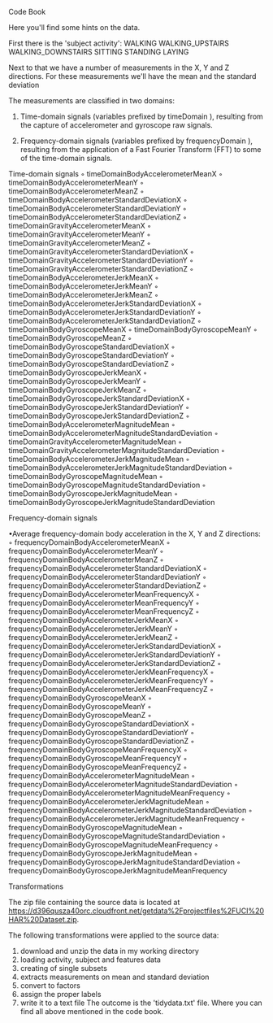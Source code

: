 Code Book

Here you'll find some hints on the data.

First there is the 'subject activity':
  WALKING 
  WALKING_UPSTAIRS 
  WALKING_DOWNSTAIRS 
  SITTING 
  STANDING 
  LAYING 

Next to that we have a number of measurements in the X, Y and Z directions.
For these measurements we'll have the mean and the standard deviation


The measurements are classified in two domains:

1. Time-domain signals (variables prefixed by  timeDomain ), resulting from the capture of accelerometer and gyroscope raw signals.

2. Frequency-domain signals (variables prefixed by  frequencyDomain ), resulting from the application of a Fast Fourier Transform (FFT) to some of the time-domain signals.

Time-domain signals
◦ timeDomainBodyAccelerometerMeanX 
◦ timeDomainBodyAccelerometerMeanY 
◦ timeDomainBodyAccelerometerMeanZ 
◦ timeDomainBodyAccelerometerStandardDeviationX 
◦ timeDomainBodyAccelerometerStandardDeviationY 
◦ timeDomainBodyAccelerometerStandardDeviationZ 
◦ timeDomainGravityAccelerometerMeanX 
◦ timeDomainGravityAccelerometerMeanY 
◦ timeDomainGravityAccelerometerMeanZ 
◦ timeDomainGravityAccelerometerStandardDeviationX 
◦ timeDomainGravityAccelerometerStandardDeviationY 
◦ timeDomainGravityAccelerometerStandardDeviationZ 
◦ timeDomainBodyAccelerometerJerkMeanX 
◦ timeDomainBodyAccelerometerJerkMeanY 
◦ timeDomainBodyAccelerometerJerkMeanZ 
◦ timeDomainBodyAccelerometerJerkStandardDeviationX 
◦ timeDomainBodyAccelerometerJerkStandardDeviationY 
◦ timeDomainBodyAccelerometerJerkStandardDeviationZ 
◦ timeDomainBodyGyroscopeMeanX 
◦ timeDomainBodyGyroscopeMeanY 
◦ timeDomainBodyGyroscopeMeanZ 
◦ timeDomainBodyGyroscopeStandardDeviationX 
◦ timeDomainBodyGyroscopeStandardDeviationY 
◦ timeDomainBodyGyroscopeStandardDeviationZ 
◦ timeDomainBodyGyroscopeJerkMeanX 
◦ timeDomainBodyGyroscopeJerkMeanY 
◦ timeDomainBodyGyroscopeJerkMeanZ 
◦ timeDomainBodyGyroscopeJerkStandardDeviationX 
◦ timeDomainBodyGyroscopeJerkStandardDeviationY 
◦ timeDomainBodyGyroscopeJerkStandardDeviationZ 
◦ timeDomainBodyAccelerometerMagnitudeMean 
◦ timeDomainBodyAccelerometerMagnitudeStandardDeviation 
◦ timeDomainGravityAccelerometerMagnitudeMean 
◦ timeDomainGravityAccelerometerMagnitudeStandardDeviation 
◦ timeDomainBodyAccelerometerJerkMagnitudeMean 
◦ timeDomainBodyAccelerometerJerkMagnitudeStandardDeviation 
◦ timeDomainBodyGyroscopeMagnitudeMean 
◦ timeDomainBodyGyroscopeMagnitudeStandardDeviation 
◦ timeDomainBodyGyroscopeJerkMagnitudeMean 
◦ timeDomainBodyGyroscopeJerkMagnitudeStandardDeviation 


Frequency-domain signals

•Average frequency-domain body acceleration in the X, Y and Z directions:
◦ frequencyDomainBodyAccelerometerMeanX 
◦ frequencyDomainBodyAccelerometerMeanY 
◦ frequencyDomainBodyAccelerometerMeanZ 
◦ frequencyDomainBodyAccelerometerStandardDeviationX 
◦ frequencyDomainBodyAccelerometerStandardDeviationY 
◦ frequencyDomainBodyAccelerometerStandardDeviationZ 
◦ frequencyDomainBodyAccelerometerMeanFrequencyX 
◦ frequencyDomainBodyAccelerometerMeanFrequencyY 
◦ frequencyDomainBodyAccelerometerMeanFrequencyZ 
◦ frequencyDomainBodyAccelerometerJerkMeanX 
◦ frequencyDomainBodyAccelerometerJerkMeanY 
◦ frequencyDomainBodyAccelerometerJerkMeanZ 
◦ frequencyDomainBodyAccelerometerJerkStandardDeviationX 
◦ frequencyDomainBodyAccelerometerJerkStandardDeviationY 
◦ frequencyDomainBodyAccelerometerJerkStandardDeviationZ 
◦ frequencyDomainBodyAccelerometerJerkMeanFrequencyX 
◦ frequencyDomainBodyAccelerometerJerkMeanFrequencyY 
◦ frequencyDomainBodyAccelerometerJerkMeanFrequencyZ 
◦ frequencyDomainBodyGyroscopeMeanX 
◦ frequencyDomainBodyGyroscopeMeanY 
◦ frequencyDomainBodyGyroscopeMeanZ 
◦ frequencyDomainBodyGyroscopeStandardDeviationX 
◦ frequencyDomainBodyGyroscopeStandardDeviationY 
◦ frequencyDomainBodyGyroscopeStandardDeviationZ 
◦ frequencyDomainBodyGyroscopeMeanFrequencyX 
◦ frequencyDomainBodyGyroscopeMeanFrequencyY 
◦ frequencyDomainBodyGyroscopeMeanFrequencyZ 
◦ frequencyDomainBodyAccelerometerMagnitudeMean 
◦ frequencyDomainBodyAccelerometerMagnitudeStandardDeviation 
◦ frequencyDomainBodyAccelerometerMagnitudeMeanFrequency 
◦ frequencyDomainBodyAccelerometerJerkMagnitudeMean 
◦ frequencyDomainBodyAccelerometerJerkMagnitudeStandardDeviation 
◦ frequencyDomainBodyAccelerometerJerkMagnitudeMeanFrequency 
◦ frequencyDomainBodyGyroscopeMagnitudeMean 
◦ frequencyDomainBodyGyroscopeMagnitudeStandardDeviation 
◦ frequencyDomainBodyGyroscopeMagnitudeMeanFrequency 
◦ frequencyDomainBodyGyroscopeJerkMagnitudeMean 
◦ frequencyDomainBodyGyroscopeJerkMagnitudeStandardDeviation 
◦ frequencyDomainBodyGyroscopeJerkMagnitudeMeanFrequency 


Transformations 

The zip file containing the source data is located at https://d396qusza40orc.cloudfront.net/getdata%2Fprojectfiles%2FUCI%20HAR%20Dataset.zip.

The following transformations were applied to the source data:
1. download and unzip the data in my working directory
2. loading activity, subject and features data
3. creating of single subsets
4. extracts measurements on mean and standard deviation
5. convert to factors
6. assign the proper labels
7. write it to a text file
The outcome is the 'tidydata.txt' file. Where you can find all above mentioned in the code book.
